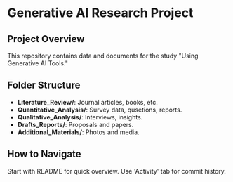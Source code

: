 # Generative AI Research Project

## Project Overview
This repository contains data and documents for the study "Using Generative AI Tools."

## Folder Structure
- **Literature_Review/**: Journal articles, books, etc.
- **Quantitative_Analysis/**: Survey data, qusetions, reports.
- **Qualitative_Analysis/**: Interviews, insights.
- **Drafts_Reports/**: Proposals and papers.
- **Additional_Materials/**: Photos and media.

## How to Navigate
Start with README for quick overview. Use 'Activity' tab for commit history.
